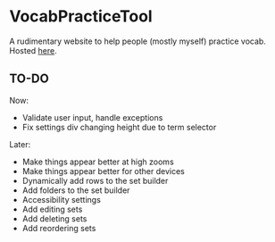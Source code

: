 # VocabPracticeTool

A rudimentary website to help people (mostly myself) practice vocab. Hosted [here](https://autofloccinaucinihilipilificator.github.io./).

## TO-DO

Now:

- Validate user input, handle exceptions
- Fix settings div changing height due to term selector

Later:
- Make things appear better at high zooms
- Make things appear better for other devices
- Dynamically add rows to the set builder
- Add folders to the set builder
- Accessibility settings
- Add editing sets
- Add deleting sets
- Add reordering sets
